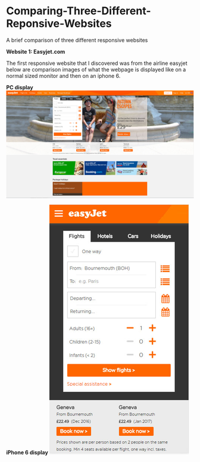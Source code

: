 # Comparing-Three-Different-Reponsive-Websites

A brief comparison of three different responsive websites

**Website 1: Easyjet.com**

The first responsive website that I discovered was from the airline easyjet below are comparison images of what the webpage is displayed like on a normal sized monitor and then on an iphone 6.

**PC display**
![Easyjet Comparison](easyjetpc.jpg)

**iPhone 6 display**
![Easyjet Comparison](easyjetiphone6.jpg)


